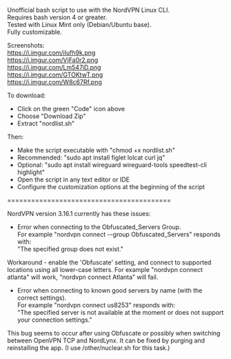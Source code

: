 Unofficial bash script to use with the NordVPN Linux CLI.  
Requires bash version 4 or greater.  
Tested with Linux Mint only (Debian/Ubuntu base).   
Fully customizable. 

Screenshots:  
https://i.imgur.com/iIufh9k.png   
https://i.imgur.com/VjFa0r2.png   
https://i.imgur.com/Lm547iD.png   
https://i.imgur.com/GTOKtwT.png   
https://i.imgur.com/W8c67Rf.png   

To download:    
- Click on the green "Code" icon above
- Choose "Download Zip" 
- Extract "nordlist.sh"  

Then:   
- Make the script executable with "chmod +x nordlist.sh"
- Recommended: "sudo apt install figlet lolcat curl jq"
- Optional: "sudo apt install wireguard wireguard-tools speedtest-cli highlight"
- Open the script in any text editor or IDE
- Configure the customization options at the beginning of the script

=========================================

NordVPN version 3.16.1 currently has these issues:

- Error when connecting to the Obfuscated_Servers Group.  
For example "nordvpn connect --group Obfuscated_Servers" responds with:   
"The specified group does not exist." 

Workaround - enable the 'Obfuscate' setting, and connect to supported locations using all lower-case letters.  For example "nordvpn connect atlanta" will work, "nordvpn connect Atlanta" will fail.

- Error when connecting to known good servers by name (with the correct settings).  
For example "nordvpn connect us8253" responds with:   
"The specified server is not available at the moment or does not support your connection settings." 

This bug seems to occur after using Obfuscate or possibly when switching between OpenVPN TCP and NordLynx.  It can be fixed by purging and reinstalling the app.  (I use /other/nuclear.sh for this task.)
